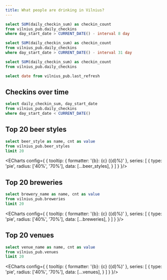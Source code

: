 ```yaml
---
title: What people are drinking in Vilnius?
---
```


```sql last_week_checkins
select SUM(daily_checkin_sum) as checkin_count
from vilnius_pub.daily_checkins
where day_start_date > CURRENT_DATE() - interval 8 day
```

```sql last_month_checkins
select SUM(daily_checkin_sum) as checkin_count
from vilnius_pub.daily_checkins
where day_start_date > CURRENT_DATE() - interval 31 day
```

```sql total_checkins
select SUM(daily_checkin_sum) as checkin_count
from vilnius_pub.daily_checkins
```

```sql last_refresh
select date from vilnius_pub.last_refresh
```

<BigValue
    title='Last week checkins'
    data={last_week_checkins}
    value='checkin_count'
    fmt='#,##0'
/>

<BigValue
    title='Last month checkins'
    data={last_month_checkins}
    value='checkin_count'
    fmt='#,##0'
/>

<BigValue
    title='Total checkins'
    data={total_checkins}
    value='checkin_count'
    fmt='#,##0'
/>

<BigValue
  title='Data last updated on'
  data={last_refresh}
  value=date
/>


## Checkins over time

```sql all_but_last_day_checkins
select daily_checkin_sum, day_start_date
from vilnius_pub.daily_checkins
where day_start_date < CURRENT_DATE()
```

<LineChart
    data={all_but_last_day_checkins}
    y=daily_checkin_sum
    x=day_start_date>
    <ReferenceArea xMin='2020-02-22' xMax='2020-02-23' label="Žmogšala 2020" color=red/>
    <ReferenceArea xMin='2024-09-20' xMax='2024-09-21' label="Putoja 2024" color=red/>
    <ReferenceArea xMin='2024-11-29' xMax='2024-11-30' label="VAF 2024" color=red/>
    <ReferenceArea xMin='2025-09-13' xMax='2025-09-14' label="Putoja 2025" color=red/>
</LineChart>

## Top 20 beer styles

```sql beer_styles
select beer_style as name, cnt as value
from vilnius_pub.beer_styles
limit 20
```

<ECharts config={
    {
        tooltip: {
            formatter: '{b}: {c} ({d}%)'
        },
        series: [
            {
            type: 'pie',
            radius: ['40%', '70%'],
            data: [...beer_styles],
            }
        ]
    }
}/>

## Top 20 breweries

```sql breweries
select brewery_name as name, cnt as value
from vilnius_pub.breweries
limit 20
```

<ECharts config={
    {
        tooltip: {
            formatter: '{b}: {c} ({d}%)'
        },
        series: [
            {
            type: 'pie',
            radius: ['40%', '70%'],
            data: [...breweries],
            }
        ]
    }
}/>

## Top 20 venues

```sql venues
select venue_name as name, cnt as value
from vilnius_pub.venues
limit 20
```

<ECharts config={
    {
        tooltip: {
            formatter: '{b}: {c} ({d}%)'
        },
        series: [
            {
            type: 'pie',
            radius: ['40%', '70%'],
            data: [...venues],
            }
        ]
    }
}/>
